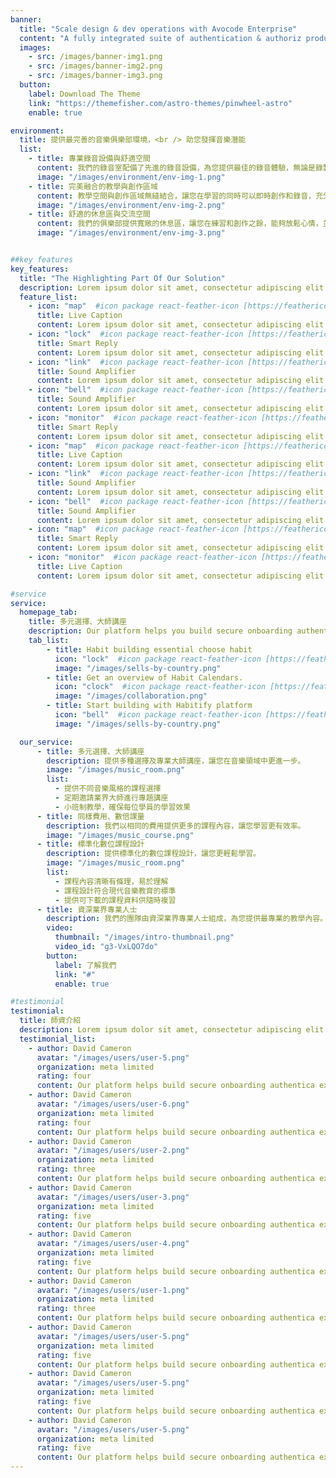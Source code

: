 ```yaml
---
banner:
  title: "Scale design & dev operations with Avocode Enterprise"
  content: "A fully integrated suite of authentication & authoriz products, Stytch’s platform removes the headache of."
  images:
    - src: /images/banner-img1.png
    - src: /images/banner-img2.png
    - src: /images/banner-img3.png
  button:
    label: Download The Theme
    link: "https://themefisher.com/astro-themes/pinwheel-astro"
    enable: true

environment:
  title: 提供最完善的音樂俱樂部環境，<br /> 助您發揮音樂潛能
  list:
    - title: 專業錄音設備與舒適空間
      content: 我們的錄音室配備了先進的錄音設備，為您提供最佳的錄音體驗，無論是錄製專輯還是練習演奏，都能滿足您的需求。
      image: "/images/environment/env-img-1.png"
    - title: 完美融合的教學與創作區域
      content: 教學空間與創作區域無縫結合，讓您在學習的同時可以即時創作和錄音，充分發揮您的音樂靈感。
      image: "/images/environment/env-img-2.png"
    - title: 舒適的休息區與交流空間
      content: 我們的俱樂部提供寬敞的休息區，讓您在練習和創作之餘，能夠放鬆心情，並與其他音樂人交流心得。
      image: "/images/environment/env-img-3.png"


##key features
key_features:
  title: "The Highlighting Part Of Our Solution"
  description: Lorem ipsum dolor sit amet, consectetur adipiscing elit. Morbi egestas Werat viverra id et aliquet. vulputate egestas sollicitudin.
  feature_list:
    - icon: "map"  #icon package react-feather-icon [https://feathericons.com/]
      title: Live Caption
      content: Lorem ipsum dolor sit amet, consectetur adipiscing elit.
    - icon: "lock"  #icon package react-feather-icon [https://feathericons.com/]
      title: Smart Reply
      content: Lorem ipsum dolor sit amet, consectetur adipiscing elit.
    - icon: "link"  #icon package react-feather-icon [https://feathericons.com/]
      title: Sound Amplifier
      content: Lorem ipsum dolor sit amet, consectetur adipiscing elit.
    - icon: "bell"  #icon package react-feather-icon [https://feathericons.com/]
      title: Sound Amplifier
      content: Lorem ipsum dolor sit amet, consectetur adipiscing elit.
    - icon: "monitor"  #icon package react-feather-icon [https://feathericons.com/]
      title: Smart Reply
      content: Lorem ipsum dolor sit amet, consectetur adipiscing elit.
    - icon: "map"  #icon package react-feather-icon [https://feathericons.com/]
      title: Live Caption
      content: Lorem ipsum dolor sit amet, consectetur adipiscing elit.
    - icon: "link"  #icon package react-feather-icon [https://feathericons.com/]
      title: Sound Amplifier
      content: Lorem ipsum dolor sit amet, consectetur adipiscing elit.
    - icon: "bell"  #icon package react-feather-icon [https://feathericons.com/]
      title: Sound Amplifier
      content: Lorem ipsum dolor sit amet, consectetur adipiscing elit.
    - icon: "map"  #icon package react-feather-icon [https://feathericons.com/]
      title: Smart Reply
      content: Lorem ipsum dolor sit amet, consectetur adipiscing elit.
    - icon: "monitor"  #icon package react-feather-icon [https://feathericons.com/]
      title: Live Caption
      content: Lorem ipsum dolor sit amet, consectetur adipiscing elit.

#service
service:
  homepage_tab:
    title: 多元選擇、大師講座
    description: Our platform helps you build secure onboarding authentication experiences that retain and engage your users. We build the infrastructure, you can.
    tab_list:
        - title: Habit building essential choose habit
          icon: "lock"  #icon package react-feather-icon [https://feathericons.com/]
          image: "/images/sells-by-country.png"
        - title: Get an overview of Habit Calendars.
          icon: "clock"  #icon package react-feather-icon [https://feathericons.com/]
          image: "/images/collaboration.png"
        - title: Start building with Habitify platform
          icon: "bell"  #icon package react-feather-icon [https://feathericons.com/]
          image: "/images/sells-by-country.png"

  our_service:
      - title: 多元選擇、大師講座
        description: 提供多種選擇及專業大師講座，讓您在音樂領域中更進一步。
        image: "/images/music_room.png"
        list:
          - 提供不同音樂風格的課程選擇
          - 定期邀請業界大師進行專題講座
          - 小班制教學，確保每位學員的學習效果
      - title: 同樣費用、數倍課量
        description: 我們以相同的費用提供更多的課程內容，讓您學習更有效率。
        image: "/images/music_course.png"
      - title: 標準化數位課程設計
        description: 提供標準化的數位課程設計，讓您更輕鬆學習。
        image: "/images/music_room.png"
        list:
          - 課程內容清晰有條理，易於理解
          - 課程設計符合現代音樂教育的標準
          - 提供可下載的課程資料供隨時複習
      - title: 資深業界專業人士
        description: 我們的團隊由資深業界專業人士組成，為您提供最專業的教學內容。
        video:
          thumbnail: "/images/intro-thumbnail.png"
          video_id: "g3-VxLQO7do"
        button:
          label: 了解我們
          link: "#"
          enable: true

#testimonial
testimonial:
  title: 師資介紹
  description: Lorem ipsum dolor sit amet, consectetur adipiscing elit. Morbi egestas Werat viverra id et aliquet. vulputate egestas sollicitudin.
  testimonial_list:
    - author: David Cameron
      avatar: "/images/users/user-5.png"
      organization: meta limited
      rating: four
      content: Our platform helps build secure onboarding authentica experiences & engage your users. We build .
    - author: David Cameron
      avatar: "/images/users/user-6.png"
      organization: meta limited
      rating: four
      content: Our platform helps build secure onboarding authentica experiences & engage your users. We build .
    - author: David Cameron
      avatar: "/images/users/user-2.png"
      organization: meta limited
      rating: three
      content: Our platform helps build secure onboarding authentica experiences & engage your users. We build .
    - author: David Cameron
      avatar: "/images/users/user-3.png"
      organization: meta limited
      rating: five
      content: Our platform helps build secure onboarding authentica experiences & engage your users. We build .
    - author: David Cameron
      avatar: "/images/users/user-4.png"
      organization: meta limited
      rating: five
      content: Our platform helps build secure onboarding authentica experiences & engage your users. We build .
    - author: David Cameron
      avatar: "/images/users/user-1.png"
      organization: meta limited
      rating: three
      content: Our platform helps build secure onboarding authentica experiences & engage your users. We build .
    - author: David Cameron
      avatar: "/images/users/user-5.png"
      organization: meta limited
      rating: five
      content: Our platform helps build secure onboarding authentica experiences & engage your users. We build .
    - author: David Cameron
      avatar: "/images/users/user-5.png"
      organization: meta limited
      rating: five
      content: Our platform helps build secure onboarding authentica experiences & engage your users. We build .
    - author: David Cameron
      avatar: "/images/users/user-5.png"
      organization: meta limited
      rating: five
      content: Our platform helps build secure onboarding authentica experiences & engage your users. We build .
---
```

